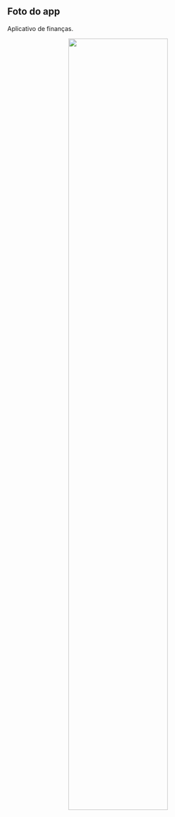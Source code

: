 ## Foto do app
Aplicativo de finanças.

<div align="center">
  <img src="https://user-images.githubusercontent.com/49173189/140403483-1d84163a-cf7b-495b-8fa1-823dd2cab3cb.png" width="67%" /> 
</div>

